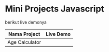 # Mini Projects Javascript

berikut live demonya

| Nama Project       | Live Demo       |
|---------------|---------------|
| Age Calculator   | <a href="https://r1nto.github.io/Javascript-mini-projects/Age_Calculator/Index.html"></a>   | 
